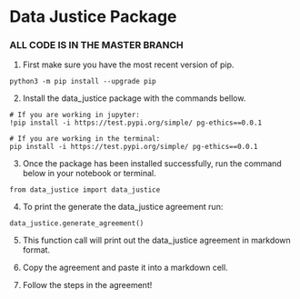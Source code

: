 # Data Justice Package

### ALL CODE IS IN THE MASTER BRANCH

1. First make sure you have the most recent version of pip.

```
python3 -m pip install --upgrade pip
```

2. Install the data_justice package with the commands bellow.

```
# If you are working in jupyter:
!pip install -i https://test.pypi.org/simple/ pg-ethics==0.0.1
```



```
# If you are working in the terminal:
pip install -i https://test.pypi.org/simple/ pg-ethics==0.0.1
```

3. Once the package has been installed successfully, run the command below in your notebook or terminal.

```
from data_justice import data_justice
```

4. To print the generate the data_justice agreement run:



```
data_justice.generate_agreement()
```

5. This function call will print out the data_justice agreement in markdown format.

6. Copy the agreement and paste it into a markdown cell.

7. Follow the steps in the agreement!
